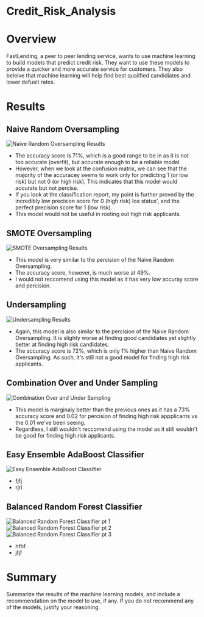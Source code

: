# Credit_Risk_Analysis

# Overview 
FastLending, a peer to peer lending service, wants to use machine learning to build models that predict credit risk. They want to use these models to provide a quicker and more accurate service for customers. They also beleive that machine learning will help find best qualified candidiates and lower defualt rates.

# Results 

## Naive Random Oversampling 


![Naive Random Oversampling Results](https://user-images.githubusercontent.com/100237685/180667228-dc6c201d-3993-4153-927b-e1d5cf79140e.png)
* The accuracy score is 71%, which is a good range to be in as it is not too accurate (overfit), but accurate enough to be a reliable model. 
* However, when we look at the confusion matrix, we can see that the majority of the accuracey seems to work only for predicting 1 (or low risk) but not 0 (or high risk). This indicates that  this model would accurate but not percise. 
* If you look at the classification report, my point is further proved by the incredibly low precision score for 0 (high risk) loa status', and the perfect precision score for 1 (low risk). 
* This model would not be useful in rooting out high risk applicants. 


## SMOTE Oversampling


![SMOTE Oversampling Results](https://user-images.githubusercontent.com/100237685/180667316-8397d90a-14a4-43b9-8c37-b9e2212d2acf.png)


* This model is very similar to the percision of the Naive Random Oversampling.
* The accuracy score, however, is much worse at 49%.
* I would not reccomend using this model as it has very low accuray score and percision.


## Undersampling


![Undersampling Results](https://user-images.githubusercontent.com/100237685/180667409-79e0b3a9-3646-4a69-b10a-df19225d594e.png)


* Again, this model is also similar to the percision of the Naive Random Oversampling. It is slighty worse at finding good candidiates yet slightly better at finding high risk candidates.
* The accuracy score is 72%, which is only 1% higher than Naive Random Oversampling. As such, it's still not a good model for finding high risk applicants. 


## Combination Over and Under Sampling


![Combination Over and Under Sampling](https://user-images.githubusercontent.com/100237685/180667460-1d7983b0-5895-4207-8e8f-b79f23347786.png)


* This model is marginaly better than the previous ones as it has a 73% accuracy score and 0.02 for percision of finding high risk appplicants vs the 0.01 we've been seeing. 
* Regardless, I still wouldn't reccomend using the model as it still wouldn't be good for finding high risk applicants. 


## Easy Ensemble AdaBoost Classifier


![Easy Ensemble AdaBoost Classifier](https://user-images.githubusercontent.com/100237685/180667497-f69ec732-f7e6-4f39-a66f-6dec6582c811.png)


* fjfj
* rjri


## Balanced Random Forest Classifier


![Balanced Random Forest Classifier pt 1](https://user-images.githubusercontent.com/100237685/180667563-6ca75f0a-c289-45b2-bd73-b0bdbc55b8ab.png)
![Balanced Random Forest Classifier pt 2](https://user-images.githubusercontent.com/100237685/180667568-9b203a72-33a9-4c48-8b8d-ea229bc9db71.png)
![Balanced Random Forest Classifier pt 3](https://user-images.githubusercontent.com/100237685/180667570-4acdfa50-02f5-4154-a13c-612d3f5e2de0.png)


* hfhf
* jfjf

# Summary
Summarize the results of the machine learning models, and include a recommendation on the model to use, if any. If you do not recommend any of the models, justify your reasoning.
